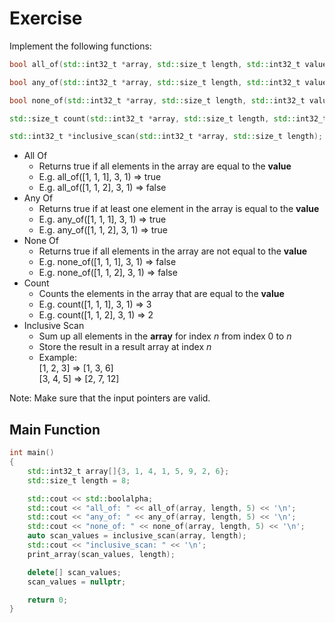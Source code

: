 # Exercise

Implement the following functions:

```cpp
bool all_of(std::int32_t *array, std::size_t length, std::int32_t value);

bool any_of(std::int32_t *array, std::size_t length, std::int32_t value);

bool none_of(std::int32_t *array, std::size_t length, std::int32_t value);

std::size_t count(std::int32_t *array, std::size_t length, std::int32_t value);

std::int32_t *inclusive_scan(std::int32_t *array, std::size_t length);
```

- All Of
  - Returns true if all elements in the array are equal to the **value**
  - E.g. all_of([1, 1, 1], 3, 1) => true
  - E.g. all_of([1, 1, 2], 3, 1) => false
- Any Of
  - Returns true if at least one element in the array is equal to the **value**
  - E.g. any_of([1, 1, 1], 3, 1) => true
  - E.g. any_of([1, 1, 2], 3, 1) => true
- None Of
  - Returns true if all elements in the array are not equal to the **value**
  - E.g. none_of([1, 1, 1], 3, 1) => false
  - E.g. none_of([1, 1, 2], 3, 1) => false
- Count
  - Counts the elements in the array that are equal to the **value**
  - E.g. count([1, 1, 1], 3, 1) => 3
  - E.g. count([1, 1, 2], 3, 1) => 2
- Inclusive Scan
  - Sum up all elements in the **array** for index $n$ from index 0 to $n$
  - Store the result in a result array at index $n$
  - Example:  
    [1, 2, 3] => [1, 3, 6]  
    [3, 4, 5] => [2, 7, 12]

Note: Make sure that the input pointers are valid.

## Main Function

```cpp
int main()
{
    std::int32_t array[]{3, 1, 4, 1, 5, 9, 2, 6};
    std::size_t length = 8;

    std::cout << std::boolalpha;
    std::cout << "all_of: " << all_of(array, length, 5) << '\n';
    std::cout << "any_of: " << any_of(array, length, 5) << '\n';
    std::cout << "none_of: " << none_of(array, length, 5) << '\n';
    auto scan_values = inclusive_scan(array, length);
    std::cout << "inclusive_scan: " << '\n';
    print_array(scan_values, length);

    delete[] scan_values;
    scan_values = nullptr;

    return 0;
}
```
